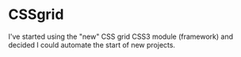 # CSSgrid
I've started using the "new" CSS grid CSS3 module (framework) and decided I could automate the start of new projects.

